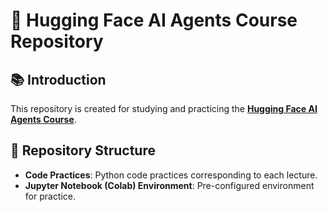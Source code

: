 # 🤗 Hugging Face AI Agents Course Repository

## 📚 Introduction
This repository is created for studying and practicing the **[Hugging Face AI Agents Course](https://huggingface.co/learn/agents-course/unit0/introduction)**.

## 📂 Repository Structure
- **Code Practices**: Python code practices corresponding to each lecture.
- **Jupyter Notebook (Colab) Environment**: Pre-configured environment for practice.
